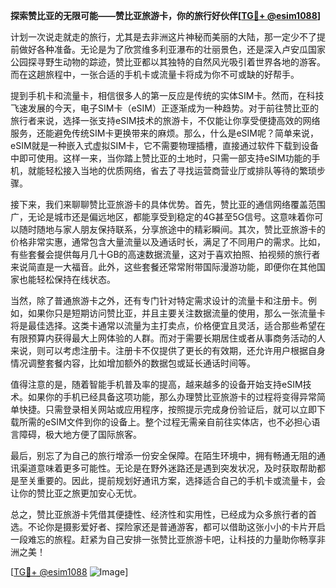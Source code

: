 **探索赞比亚的无限可能——赞比亚旅游卡，你的旅行好伙伴[[TG💪+ @esim1088](https://t.me/s/esim1088)]**

计划一次说走就走的旅行，尤其是去非洲这片神秘而美丽的大陆，那一定少不了提前做好各种准备。无论是为了欣赏维多利亚瀑布的壮丽景色，还是深入卢安瓜国家公园探寻野生动物的踪迹，赞比亚都以其独特的自然风光吸引着世界各地的游客。而在这趟旅程中，一张合适的手机卡或流量卡将成为你不可或缺的好帮手。

提到手机卡和流量卡，相信很多人的第一反应是传统的实体SIM卡。然而，在科技飞速发展的今天，电子SIM卡（eSIM）正逐渐成为一种趋势。对于前往赞比亚的旅行者来说，选择一张支持eSIM技术的旅游卡，不仅能让你享受便捷高效的网络服务，还能避免传统SIM卡更换带来的麻烦。那么，什么是eSIM呢？简单来说，eSIM就是一种嵌入式虚拟SIM卡，它不需要物理插槽，直接通过软件下载到设备中即可使用。这样一来，当你踏上赞比亚的土地时，只需一部支持eSIM功能的手机，就能轻松接入当地的优质网络，省去了寻找运营商营业厅或排队等待的繁琐步骤。

接下来，我们来聊聊赞比亚旅游卡的具体优势。首先，赞比亚的通信网络覆盖范围广，无论是城市还是偏远地区，都能享受到稳定的4G甚至5G信号。这意味着你可以随时随地与家人朋友保持联系，分享旅途中的精彩瞬间。其次，赞比亚旅游卡的价格非常实惠，通常包含大量流量以及通话时长，满足了不同用户的需求。比如，有些套餐会提供每月几十GB的高速数据流量，这对于喜欢拍照、拍视频的旅行者来说简直是一大福音。此外，这些套餐还常常附带国际漫游功能，即便你在其他国家也能轻松保持在线状态。

当然，除了普通旅游卡之外，还有专门针对特定需求设计的流量卡和注册卡。例如，如果你只是短期访问赞比亚，并且主要关注数据流量的使用，那么一张流量卡将是最佳选择。这类卡通常以流量为主打卖点，价格便宜且灵活，适合那些希望在有限预算内获得最大上网体验的人群。而对于需要长期居住或者从事商务活动的人来说，则可以考虑注册卡。注册卡不仅提供了更长的有效期，还允许用户根据自身情况调整套餐内容，比如增加额外的数据包或延长通话时间等。

值得注意的是，随着智能手机普及率的提高，越来越多的设备开始支持eSIM技术。如果你的手机已经具备这项功能，那么办理赞比亚旅游卡的过程将变得异常简单快捷。只需登录相关网站或应用程序，按照提示完成身份验证后，就可以立即下载所需的eSIM文件到你的设备上。整个过程无需亲自前往实体店，也不必担心语言障碍，极大地方便了国际旅客。

最后，别忘了为自己的旅行增添一份安全保障。在陌生环境中，拥有畅通无阻的通讯渠道意味着更多可能性。无论是在野外迷路还是遇到突发状况，及时获取帮助都是至关重要的。因此，提前规划好通讯方案，选择适合自己的手机卡或流量卡，会让你的赞比亚之旅更加安心无忧。

总之，赞比亚旅游卡凭借其便捷性、经济性和实用性，已经成为众多旅行者的首选。不论你是摄影爱好者、探险家还是普通游客，都可以借助这张小小的卡片开启一段难忘的旅程。赶紧为自己安排一张赞比亚旅游卡吧，让科技的力量助你畅享非洲之美！

[[TG💪+ @esim1088](https://t.me/s/esim1088) ![Image](https://i.postimg.cc/4NQfJmqS/Snipaste-2025-05-13-00-14-12.png)]